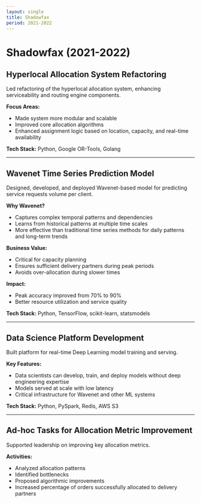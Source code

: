 ```yaml
---
layout: single
title: Shadowfax
period: 2021-2022
---
```


# Shadowfax (2021-2022)

## Hyperlocal Allocation System Refactoring

Led refactoring of the hyperlocal allocation system, enhancing serviceability and routing engine components.

**Focus Areas:**
- Made system more modular and scalable
- Improved core allocation algorithms
- Enhanced assignment logic based on location, capacity, and real-time availability

**Tech Stack:** Python, Google OR-Tools, Golang

---

## Wavenet Time Series Prediction Model

Designed, developed, and deployed Wavenet-based model for predicting service requests volume per client.

**Why Wavenet?**
- Captures complex temporal patterns and dependencies
- Learns from historical patterns at multiple time scales
- More effective than traditional time series methods for daily patterns and long-term trends

**Business Value:**
- Critical for capacity planning
- Ensures sufficient delivery partners during peak periods
- Avoids over-allocation during slower times

**Impact:**
- Peak accuracy improved from 70% to 90%
- Better resource utilization and service quality

**Tech Stack:** Python, TensorFlow, scikit-learn, statsmodels

---

## Data Science Platform Development

Built platform for real-time Deep Learning model training and serving.

**Key Features:**
- Data scientists can develop, train, and deploy models without deep engineering expertise
- Models served at scale with low latency
- Critical infrastructure for Wavenet and other ML systems

**Tech Stack:** Python, PySpark, Redis, AWS S3

---

## Ad-hoc Tasks for Allocation Metric Improvement

Supported leadership on improving key allocation metrics.

**Activities:**
- Analyzed allocation patterns
- Identified bottlenecks
- Proposed algorithmic improvements
- Increased percentage of orders successfully allocated to delivery partners
